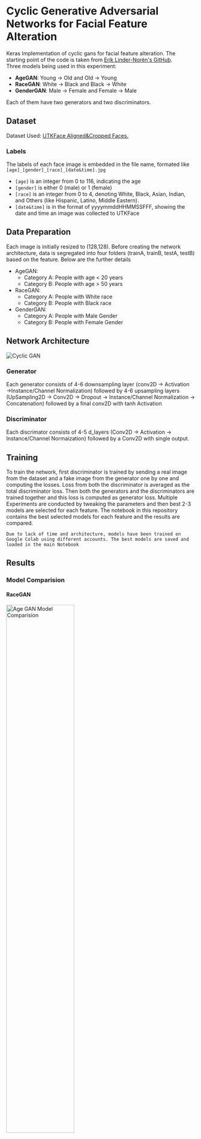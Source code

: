 

 # Cyclic Generative Adversarial Networks for Facial Feature Alteration
 Keras Implementation of cyclic gans for facial feature alteration. The starting point of the code is taken from [Erik Linder-Norén's GitHub](https://github.com/eriklindernoren/Keras-GAN/blob/master/cyclegan/cyclegan.py).  
Three models being used in this experiment:
 * <b>AgeGAN</b>: Young &rarr; Old and Old &rarr; Young
 * <b>RaceGAN</b>: White &rarr; Black and Black &rarr; White
 * <b>GenderGAN</b>: Male &rarr; Female and Female &rarr; Male  
 
 Each of them have two generators and two discriminators.
 
 ## Dataset
Dataset Used: [UTKFace Aligned&Cropped Faces.](https://susanqq.github.io/UTKFace/) 
### Labels
The labels of each face image is embedded in the file name, formated like  `[age]_[gender]_[race]_[date&time].jpg`

-   `[age]`  is an integer from 0 to 116, indicating the age
-   `[gender]`  is either 0 (male) or 1 (female)
-   `[race]`  is an integer from 0 to 4, denoting White, Black, Asian, Indian, and Others (like Hispanic, Latino, Middle Eastern).
-   `[date&time]`  is in the format of yyyymmddHHMMSSFFF, showing the date and time an image was collected to UTKFace
 
## Data Preparation
Each image is initially resized to (128,128). Before creating the network architecture, data is segregated into four folders (trainA, trainB, testA, testB) based on the feature. Below are the further details
* AgeGAN:  
	* Category A: People with age < 20 years
	* Category B: People with age > 50 years
* RaceGAN:
	* Category A: People with White race
	* Category B: People with Black race
* GenderGAN:
	* Category A: People with Male Gender
	* Category B: People with Female Gender

## Network Architecture
![Cyclic GAN](https://github.com/prateekgulati/EIP/blob/master/Session7/Images/cyclicGanArchitecture.jpg)

### Generator
Each generator consists of 4-6 downsampling layer (conv2D &rarr; Activation &rarr;Instance/Channel Normalization) followed by 4-6 upsampling layers (UpSampling2D &rarr; Conv2D &rarr; Dropout &rarr; Instance/Channel Normalization &rarr; Concatenation) followed by a final conv2D with tanh Activation

### Discriminator
Each discrimator consists of 4-5 d_layers (Conv2D &rarr; Activation &rarr; Instance/Channel Normaization) followed by a Conv2D with single output. 

## Training
To train the network, first discriminator is trained by sending a real image from the dataset and a fake image from the generator one by one and computing the losses. Loss from both the discriminator is averaged as the total discriminator loss. Then both the generators and the discriminators are trained together and this loss is computed as generator loss.
Multiple Experiments are conducted by tweaking the parameters and then best 2-3 models are selected for each feature. The notebook in this repository contains the best selected models for each feature and the results are compared.
```
Due to lack of time and architecture, models have been trained on Google Colab using different accounts. The best models are saved and loaded in the main Notebook
```
## Results
### Model Comparision
#### RaceGAN
<img src="https://github.com/prateekgulati/EIP/blob/master/Session7/Images/ModelComparisionRace.PNG" alt="Age GAN Model Comparision" width="60%" height="60%">

**Conclusion**: 
* White &rarr; Black: Apart from changing the skin tone, the faces seem to have increased warmth and a slight pale apperance. If the person has wore some makeup, that is also reduced. But the sharpness of image stays intact. 
* Black &rarr; White: The model makes the skin tone lighter and adds an overall pink hue.  
*Model 2 produces slightly better results than model 1*

#### AgeGAN
<img src="https://github.com/prateekgulati/EIP/blob/master/Session7/Images/ModelComparisionAge.PNG" alt="Age GAN Model Comparision" width="50%" height="50%">

**Conclusion**: 
* Young &rarr; Old: The model adds some noise on the darker areas of the face giving an appearance of wrinkles. It also decreases the brightness and makes the overall face look dull. 
* Old &rarr; Young: A smoothened skin with reduced wrinkles and enlargement of pupils is observed. Furthermore in an attempt to remove the eye glasses, it ends up reducing the shadow effect of glasses on face.  
*Model 2 seems to have better results*
#### GenderGAN
<img src="https://github.com/prateekgulati/EIP/blob/master/Session7/Images/ModelComparisionGender.PNG" alt="Gender GAN Model Comparision" width="50%" height="50%">

**Conclusion**: 
* Female &rarr; Male: The model adds a subtle beard/moustache to the face. It also reduces some blush on the face and makes the overall face look slighly dull
* Male &rarr; Female: Slight brightening of face and smoothened skin is observed. Sometimes, a pink shade of lipstick is added to the lips, eyebrows are darkened and defined and an eyeshadow is added.  
Despite of an attempt to add eclectic features to the face, this model has the most unsatisfactory results out of the three. The probable reason being on transforming the gender there needs to be a slight change in the *shape* of the face in which the model doesn't suffice.   
*Out of the two, Model 1 seems to have better results.*

### Combining Models
#### One (out of 3) at a time
##### RaceGAN
<img src="https://github.com/prateekgulati/EIP/blob/master/Session7/Images/TranslationReconstructionRace.PNG" alt="Translation and Reconstruction" width="50%" height="50%">
##### GenderGAN
<img src="https://github.com/prateekgulati/EIP/blob/master/Session7/Images/TranslationReconstructionGender.PNG" alt="Translation and Reconstruction" width="50%" height="50%">
##### AgeGAN
<img src="https://github.com/prateekgulati/EIP/blob/master/Session7/Images/TranslationReconstructionAge.PNG" alt="Translation and Reconstruction" width="50%" height="50%">

#### Two (out of 3) at a time
<img src="https://github.com/prateekgulati/EIP/blob/master/Session7/Images/ModelCombination2%20%281%29.PNG" width="60%" height="60%">
 
<img src="https://github.com/prateekgulati/EIP/blob/master/Session7/Images/ModelCombination2%20%282%29.PNG" width="60%" height="60%">

#### Three (out of 3) at a time
<img src="https://github.com/prateekgulati/EIP/blob/master/Session7/Images/ModelCombination3%20%281%29.PNG" width="60%" height="60%">

<img src="https://github.com/prateekgulati/EIP/blob/master/Session7/Images/ModelCombination3%20%282%29.PNG" width="60%" height="60%">

<img src="https://github.com/prateekgulati/EIP/blob/master/Session7/Images/ModelCombination3%20%283%29.PNG" width="60%" height="60%">

<img src="https://github.com/prateekgulati/EIP/blob/master/Session7/Images/ModelCombination3%20%284%29.PNG" width="60%" height="60%">

### ImageGallery

![Gallery 1](https://github.com/prateekgulati/EIP/blob/master/Session7/Images/ModelCombination3Gallary%20%281%29.png)
![Gallery 2](https://github.com/prateekgulati/EIP/blob/master/Session7/Images/ModelCombination3Gallary%20%282%29.png)

---

**Other References**
* [MingwangLin cyclegan-keras](https://github.com/MingwangLin/cyclegan-keras/blob/master/CycleGAN-keras.ipynb)
* [Understanding and Implementing CycleGAN in TensorFlow](https://hardikbansal.github.io/CycleGANBlog/)
* [Face Aging Using Conditional GANs](https://medium.com/towards-artificial-intelligence/face-aging-using-conditional-gans-an-introduction-to-age-cgans-machine-learning-8a4a6a100201)
*  [jiechen2358's FaceAging-by-cycleGAN](https://github.com/jiechen2358/FaceAging-by-cycleGAN)
* [age-gender-estimation](https://github.com/yu4u/age-gender-estimation)
* [hyunbo9's yonsei](https://github.com/hyunbo9/yonsei)


 [**Link for Colab File**](https://colab.research.google.com/drive/1IZsI2MLZqZBJkvvXz0JwS644DEKIbnvp)
